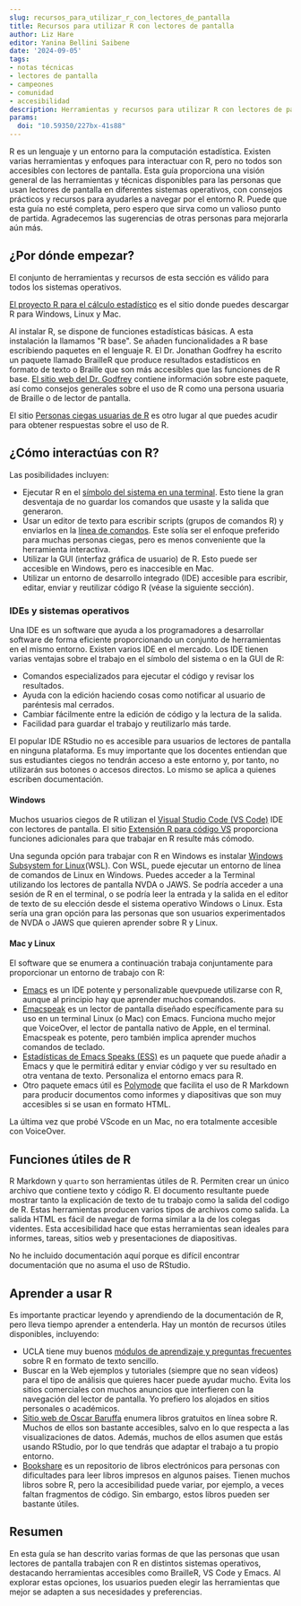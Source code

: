 ```yaml
---
slug: recursos_para_utilizar_r_con_lectores_de_pantalla
title: Recursos para utilizar R con lectores de pantalla
author: Liz Hare
editor: Yanina Bellini Saibene
date: '2024-09-05'
tags:
- notas técnicas
- lectores de pantalla
- campeones
- comunidad
- accesibilidad
description: Herramientas y recursos para utilizar R con lectores de pantalla.
params:
  doi: "10.59350/227bx-41s88"
---
```


R es un lenguaje y un entorno para la computación estadística.
Existen varias herramientas y enfoques para interactuar con R, pero no todos son accesibles con lectores de pantalla.
Esta guía proporciona una visión general de las herramientas y técnicas disponibles para las personas que usan lectores de pantalla en diferentes sistemas operativos, con consejos prácticos y recursos para ayudarles a navegar por el entorno R.
Puede que esta guía no esté completa, pero espero que sirva como un valioso punto de partida. Agradecemos las sugerencias de otras personas para mejorarla aún más.

## ¿Por dónde empezar?

El conjunto de herramientas y recursos de esta sección es válido para todos los sistemas operativos.

[El proyecto R para el cálculo estadístico](https://www.r-project.org) es el sitio donde puedes descargar R para Windows, Linux y Mac.

Al instalar R, se dispone de funciones estadísticas básicas.
A esta instalación la llamamos "R base".
Se añaden funcionalidades a R base escribiendo paquetes en el lenguaje R.
El Dr. Jonathan Godfrey ha escrito un paquete llamado BrailleR que produce resultados estadísticos en formato de texto o Braille que son más accesibles que las funciones de R base.
[El sitio web del Dr. Godfrey](https://r-resources.massey.ac.nz/BrailleR/) contiene información sobre este paquete, así como consejos generales sobre el uso de R como una persona usuaria de Braille o de lector de pantalla.

El sitio [Personas ciegas usuarias de R](https://www.nfbnet.org/mailman/listinfo/blindrug_nfbnet.org) es otro lugar al que puedes acudir para obtener respuestas sobre el uso de R.

## ¿Cómo interactúas con R?

Las posibilidades incluyen:

- Ejecutar R en el [símbolo del sistema en una terminal](https://es.wikipedia.org/wiki/Emulador_de_terminal). Esto tiene la gran desventaja de no guardar los comandos que usaste y la salida que generaron.
- Usar un editor de texto para escribir scripts (grupos de comandos R) y enviarlos en la [línea de comandos](https://es.wikipedia.org/wiki/Interfaz_de_línea_de_comandos). Este solía ser el enfoque preferido para muchas personas ciegas, pero es menos conveniente que la herramienta interactiva.
- Utilizar la GUI (interfaz gráfica de usuario) de R. Esto puede ser accesible en Windows, pero es inaccesible en Mac.
- Utilizar un entorno de desarrollo integrado (IDE) accesible para escribir, editar, enviar y reutilizar código R (véase la siguiente sección).

### IDEs y sistemas operativos

Una IDE es un software que ayuda a los programadores a desarrollar software de forma eficiente proporcionando un conjunto de herramientas en el mismo entorno. Existen varios IDE en el mercado.
Los IDE tienen varias ventajas sobre el trabajo en el símbolo del sistema o en la GUI de R:

- Comandos especializados para ejecutar el código y revisar los resultados.
- Ayuda con la edición haciendo cosas como notificar al usuario de paréntesis mal cerrados.
- Cambiar fácilmente entre la edición de código y la lectura de la salida.
- Facilidad para guardar el trabajo y reutilizarlo más tarde.

El popular IDE RStudio no es accesible para usuarios de lectores de pantalla en ninguna plataforma.
Es muy importante que los docentes entiendan que sus estudiantes ciegos no tendrán acceso a este entorno y, por tanto, no utilizarán sus botones o accesos directos. Lo mismo se aplica a quienes escriben documentación.

#### Windows

Muchos usuarios ciegos de R utilizan el [Visual Studio Code (VS Code)](https://code.visualstudio.com) IDE con lectores de pantalla.
El sitio [Extensión R para código VS](https://marketplace.visualstudio.com/items?itemName=REditorSupport.r)
proporciona funciones adicionales para que trabajar en R resulte más cómodo.

Una segunda opción para trabajar con R en Windows es instalar [Windows Subsystem for Linux](https://learn.microsoft.com/en-us/windows/wsl/about)(WSL). 
Con WSL, puede ejecutar un entorno de línea de comandos de Linux en Windows. 
Puedes acceder a la Terminal utilizando los lectores de pantalla NVDA o JAWS.
Se podría acceder a una sesión de R en el terminal, o se podría leer la entrada y la salida en el editor de texto de su elección desde el sistema operativo Windows o Linux.
Esta sería una gran opción para las personas que son usuarios experimentados de NVDA o JAWS que quieren aprender sobre R y Linux.

#### Mac y Linux

El software que se enumera a continuación trabaja conjuntamente para proporcionar un entorno de trabajo con R:

- [Emacs](https://www.gnu.org/software/emacs/) es un IDE potente y personalizable quevpuede utilizarse con R, aunque al principio hay que aprender muchos comandos.
- [Emacspeak](https://github.com/tvraman/emacspeak) es un lector de pantalla diseñado específicamente para su uso en un terminal Linux (o Mac) con Emacs.
  Funciona mucho mejor que VoiceOver, el lector de pantalla nativo de Apple, en el terminal.
  Emacspeak es potente, pero también implica aprender muchos comandos de teclado.
- [Estadísticas de Emacs Speaks (ESS)](https://ess.r-project.org) es un paquete que puede añadir a Emacs y que le permitirá editar y enviar código y ver su resultado en otra ventana de texto.
  Personaliza el entorno emacs para R.
- Otro paquete emacs útil es [Polymode](https://polymode.github.io) que facilita el uso de R Markdown para producir documentos como informes y diapositivas que son muy accesibles si se usan en formato HTML.

La última vez que probé VScode en un Mac, no era totalmente accesible con VoiceOver.

## Funciones útiles de R

R Markdown y `quarto` son herramientas útiles de R.
Permiten crear un único archivo que contiene texto y código R.
El documento resultante puede mostrar tanto la explicación de texto de tu trabajo como la salida del codigo de R.
Estas herramientas producen varios tipos de archivos como salida.
La salida HTML es fácil de navegar de forma similar a la de los colegas videntes.
Esta accesibilidad hace que estas herramientas sean ideales para informes, tareas, sitios web y presentaciones de diapositivas.

No he incluido documentación aquí porque es difícil encontrar documentación que no asuma el uso de RStudio.

## Aprender a usar R

Es importante practicar leyendo y aprendiendo de la documentación de R, pero lleva tiempo aprender a entenderla. Hay un montón de recursos útiles disponibles, incluyendo:

- UCLA tiene muy buenos [módulos de aprendizaje y preguntas frecuentes](https://stats.oarc.ucla.edu/r/) sobre R en formato de texto sencillo.
- Buscar en la Web ejemplos y tutoriales (siempre que no sean vídeos) para el tipo de análisis que quieres hacer puede ayudar mucho. Evita los sitios comerciales con muchos anuncios que interfieren con la navegación del lector de pantalla. Yo prefiero los alojados en sitios personales o académicos.
- [Sitio web de Oscar Baruffa](https://www.bigbookofr.com) enumera libros gratuitos en línea sobre R. Muchos de ellos son bastante accesibles, salvo en lo que respecta a las visualizaciones de datos. Además, muchos de ellos asumen que estás usando RStudio, por lo que tendrás que adaptar el trabajo a tu propio entorno.
- [Bookshare](https://bookshare.org) es un repositorio de libros electrónicos para personas con dificultades para leer libros impresos en algunos paises. Tienen muchos libros sobre R, pero la accesibilidad puede variar, por ejemplo, a veces faltan fragmentos de código. Sin embargo, estos libros pueden ser bastante útiles.

## Resumen

En esta guía se han descrito varias formas de que las personas que usan lectores de pantalla trabajen con R en distintos sistemas operativos, destacando herramientas accesibles como BrailleR, VS Code y Emacs. Al explorar estas opciones, los usuarios pueden elegir las herramientas que mejor se adapten a sus necesidades y preferencias.


